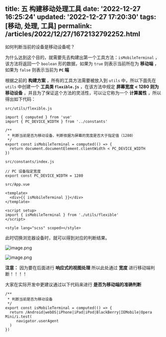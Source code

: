 title: 五 构建移动处理工具
date: '2022-12-27 16:25:24'
updated: '2022-12-27 17:20:30'
tags: [移动, 处理, 工具]
permalink: /articles/2022/12/27/1672132792252.html
---
如何判断当前的设备是移动设备呢？

为什么达到这个目的，就需要先去构建出第一个工具方法：`isMobileTerminal` ，该方法将返回一个 `boolean` 形的数据，如果为 `true` 则表示当前所在为  **移动端** ，如果为 `false` 则表示当前为 **`PC` 端**

根据之前的 **构建方案** ，所有的工具方法需要被放入到 `utils` 中，所以下面先在 `utils` 中创建一个 **工具类 `flexible.js`** ，在该方法中规定 **屏幕宽度 < 1280 则为移动设备** ，并且为了保证这个方法的灵活性，可以让它称为一个 **计算属性** ，所以得出如下代码：

`src/utils/flexible.js`

```
import { computed } from 'vue'
import { PC_DEVICE_WIDTH } from '../constants'

/**
 * 判断当前是否为移动设备，判断依据为屏幕的宽度是否大于指定值（1280）
 */
export const isMobileTerminal = computed(() => {
  return document.documentElement.clientWidth < PC_DEVICE_WIDTH
})
```

`src/constants/index.js`

```
// PC 设备指定宽度
export const PC_DEVICE_WIDTH = 1280
```

`src/App.vue`

```
<template>
  <div>{{ isMobileTerminal }}</div>
</template>

<script setup>
import { isMobileTerminal } from './utils/flexible'
</script>

<style lang="scss" scoped></style>
```

此时切换浏览器设备时，就可以得到对应的判断结果。

![image.png](https://b3logfile.com/file/2022/12/image-DBMxBfs.png)

![image.png](https://b3logfile.com/file/2022/12/image-lymVIy8.png)



**注意：** 因为要在后面进行 **响应式的视图处理** 所以此处通过 **宽度** 进行移动端判断！！！！

大家在实际开发中更建议通过以下代码来进行 **是否为移动端的准确判断**

```
/**
 * 判断当前是否为移动设备
 */
export const isMobileTerminal = computed(() => {
  return /Android|webOS|iPhone|iPad|iPod|BlackBerry|IEMobile|Opera Mini/i.test(
     navigator.userAgent
  )
})
```

